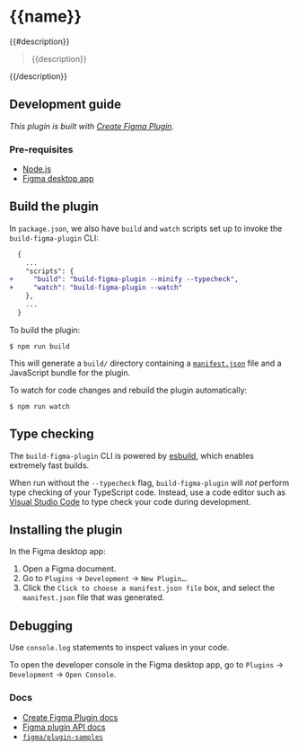 # {{name}}

{{#description}}
> {{description}}

{{/description}}
## Development guide

*This plugin is built with [Create Figma Plugin](https://github.com/yuanqing/create-figma-plugin).*

### Pre-requisites

- [Node.js](https://nodejs.org/)
- [Figma desktop app](https://figma.com/downloads/)

## Build the plugin

In `package.json`, we also have `build` and `watch` scripts set up to invoke the `build-figma-plugin` CLI:

```diff
  {
    ...
    "scripts": {
+     "build": "build-figma-plugin --minify --typecheck",
+     "watch": "build-figma-plugin --watch"
    },
    ...
  }
```

To build the plugin:

```
$ npm run build
```

This will generate a `build/` directory containing a [`manifest.json`](https://figma.com/plugin-docs/manifest/) file and a JavaScript bundle for the plugin.

To watch for code changes and rebuild the plugin automatically:

```
$ npm run watch
```

## Type checking

The `build-figma-plugin` CLI is powered by [esbuild](https://esbuild.github.io/), which enables extremely fast builds.

When run without the `--typecheck` flag, `build-figma-plugin` will *not* perform type checking of your TypeScript code. Instead, use a code editor such as [Visual Studio Code](https://code.visualstudio.com/) to type check your code during development.

## Installing the plugin

In the Figma desktop app:

1. Open a Figma document.
2. Go to `Plugins` → `Development` → `New Plugin…`.
3. Click the `Click to choose a manifest.json file` box, and select the `manifest.json` file that was generated.

## Debugging

Use `console.log` statements to inspect values in your code.

To open the developer console in the Figma desktop app, go to `Plugins` → `Development` → `Open Console`.

### Docs

- [Create Figma Plugin docs](https://yuanqing.github.io/create-figma-plugin/)
- [Figma plugin API docs](https://figma.com/plugin-docs/api/)
- [`figma/plugin-samples`](https://github.com/figma/plugin-samples)
